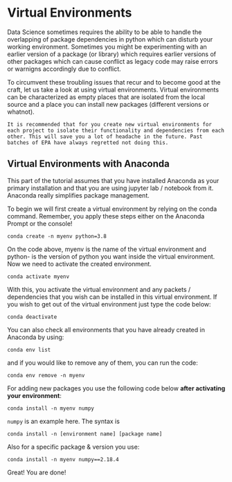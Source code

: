 # Virtual Environments

Data Science sometimes requires the ability to be able to handle the overlapping of package dependencies in python which can disturb your working environment. Sometimes you might be experimenting with an earlier version of a package (or library) which requires earlier versions of other packages which can cause conflict as legacy code may raise errors or warnigns accordingly due to conflict.

To circumvent these troubling issues that recur and to become good at the craft, let us take a look at using virtual environments. Virtual environments can be characterized as empty places that are isolated from the local source and a place you can install new packages (different versions or whatnot).


```{tip}
It is recommended that for you create new virtual environments for each project to isolate their functionality and dependencies from each other. This will save you a lot of headache in the future. Past batches of EPA have always regretted not doing this.
```

## Virtual Environments with Anaconda

This part of the tutorial assumes that you have installed Anaconda as your primary installation and that you are using jupyter lab / notebook from it. Anaconda really simplifies package management.

To begin we will first create a virtual environment by relying on the conda command. Remember, you apply these steps either on the Anaconda Prompt or the console!

```shell
conda create -n myenv python=3.8
```

On the code above, myenv is the name of the virtual environment and python- is the version of python you want inside the virtual environment. Now we need to activate the created environment.

```shell
conda activate myenv
```

With this, you activate the virtual environment and any packets / dependencies that you wish can be installed in this virtual environment. If you wish to get out of the virtual environment just type the code below:

```shell
conda deactivate
```

You can also check all environments that you have already created in Anaconda by using:

```shell
conda env list
```

and if you would like to remove any of them, you can run the code:

```shell
conda env remove -n myenv
```

For adding new packages you use the following code below **after activating your environment**:

```shell
conda install -n myenv numpy
```

`numpy` is an example here. The syntax is

```shell
conda install -n [environment name] [package name]
```

Also for a specific package & version you use:

```shell
conda install -n myenv numpy==2.18.4
```

Great! You are done!
